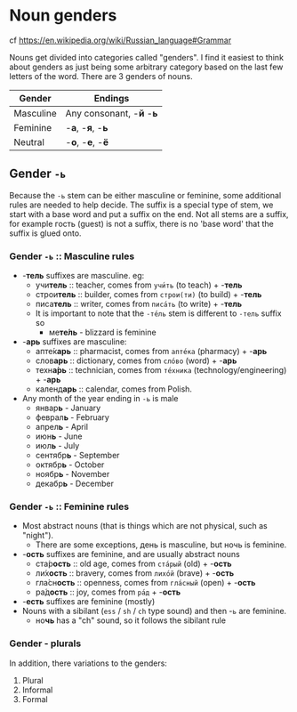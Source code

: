 # Noun genders

cf <https://en.wikipedia.org/wiki/Russian_language#Grammar>

Nouns get divided into categories called "genders". I find it easiest to think
about genders as just being some arbitrary category based on the last few
letters of the word. There are 3 genders of nouns.

| Gender | Endings |
|--|---|
| Masculine | Any consonant, -**й** -**ь** |
| Feminine | -**а**, -**я**, -**ь** |
| Neutral | -**о**, -**е**, -**ё** |

## Gender `-ь`

Because the `-ь` stem can be either masculine or feminine, some additional rules
are needed to help decide. The suffix is a special type of stem, we start with a
base word and put a suffix on the end. Not all stems are a suffix, for example
гость (guest) is not a suffix, there is no 'base word' that the suffix is
glued onto.

### Gender `-ь` :: Masculine rules

* -**тель** suffixes are masculine. eg:
  * учи**тель** :: teacher, comes from `учи́ть` (to teach) + -**тель**
  * строи**тель** :: builder, comes from `строи(ти)` (to build) + -**тель**
  * писа**тель** :: writer, comes from `писа́ть` (to write) + -**тель**
  * It is important to note that the `-те́ль` stem is different to `-тель` suffix so
    * ме**те́ль** - blizzard is feminine
* -**арь** suffixes are masculine:
  * ‎апте́к**арь** :: pharmacist, comes from `апте́ка` (pharmacy) + -**арь**
  * слов**арь** :: dictionary, comes from `сло́во` (word) + -**арь**
  * техн**а́рь** :: technician, comes from `те́хника` (technology/engineering) + -**арь**
  * календ**арь** :: calendar, comes from Polish.
* Any month of the year ending in `-ь` is male
  * январ**ь** - January
  * феврал**ь** - February
  * апрел**ь** - April
  * июн**ь** - June
  * июл**ь** - July
  * сентябр**ь** - September
  * октябр**ь** - October
  * ноябр**ь** - November
  * декабр**ь** - December

### Gender `-ь` :: Feminine rules

* Most abstract nouns (that is things which are not physical, such as "night").
  * There are some exceptions, день is masculine, but ночь is feminine.
* -**ость** suffixes are feminine, and are usually abstract nouns
  * ‎ста́р**ость** :: old age, comes from `ста́рый` (old) + -**ость**
  * ли́х**ость** :: bravery, comes from `лихо́й` (brave) + -**ость**
  * ‎гла́сн**ость** :: openness, comes from `гла́сный` (open) + -**ость**
  * ра́д**ость** :: joy, comes from `ра́д` + -**ость**
* -**есть** suffixes are feminine (mostly)
* Nouns with a sibilant (`ess` / `sh` / `ch` type sound) and then -`ь` are feminine.
  * но**чь** has a "ch" sound, so it follows the sibilant rule

### Gender - plurals

In addition, there variations to the genders:

  1. Plural
  1. Informal
  1. Formal
